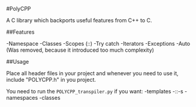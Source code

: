 #PolyCPP

A C library which backports useful features from C++ to C.

##Features

-Namespace
-Classes
-Scopes (::)
-Try catch
-Iterators
-Exceptions
-Auto (Was removed, because it introduced too much complexity)

##Usage

Place all header files in your project and whenever you need to use it, include "POLYCPP.h" in you project.

You need to run the `POLYCPP_transpiler.py` if you want:
-templates
-::-s
-namespaces
-classes